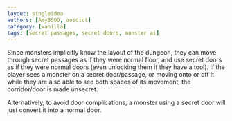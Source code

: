 ```yaml
---
layout: singleidea
authors: [AmyBSOD, aosdict]
category: [vanilla]
tags: [secret passages, secret doors, monster ai]
---
```

Since monsters implicitly know the layout of the dungeon, they can move through secret passages as if they were normal floor, and use secret doors as if they were normal doors (even unlocking them if they have a tool). If the player sees a monster on a secret door/passage, or moving onto or off it while they are also able to see both spaces of its movement, the corridor/door is made unsecret.

Alternatively, to avoid door complications, a monster using a secret door will just convert it into a normal door.
